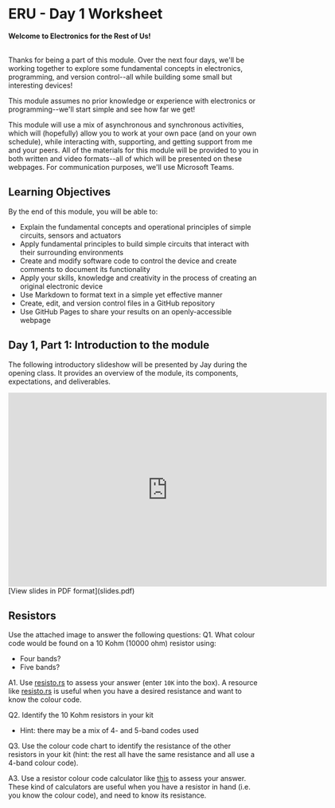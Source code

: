 # ERU - Day 1 Worksheet

**Welcome to Electronics for the Rest of Us!**  
<br>

Thanks for being a part of this module. Over the next four days, we'll be working together to explore some fundamental concepts in electronics, programming, and version control--all while building some small but interesting devices! 

This module assumes no prior knowledge or experience with electronics or programming--we'll start simple and see how far we get!

This module will use a mix of asynchronous and synchronous activities, which will (hopefully) allow you to work at your own pace (and on your own schedule), while interacting with, supporting, and getting support from me and your peers. All of the materials for this module will be provided to you in both written and video formats--all of which will be presented on these webpages. For communication purposes, we'll use Microsoft Teams.  

## Learning Objectives
By the end of this module, you will be able to:  
- Explain the fundamental concepts and operational principles of simple circuits, sensors and actuators
- Apply fundamental principles to build simple circuits that interact with their surrounding environments
- Create and modify software code to control the device and create comments to document its functionality
- Apply your skills, knowledge and creativity in the process of creating an original electronic device
- Use Markdown to format text in a simple yet effective manner
- Create, edit, and version control files in a GitHub repository
- Use GitHub Pages to share your results on an openly-accessible webpage

## Day 1, Part 1: Introduction to the module

The following introductory slideshow will be presented by Jay during the opening class. It provides an overview of the module, its components, expectations, and deliverables. 

<iframe src="https://docs.google.com/presentation/d/e/2PACX-1vRGF9iiknpFD8UbYc0AZwdgcNO8SvpcMJ73Y5ASyecBScyvJuylV-xTP95J_hA42YNe1FkxRFMuXxhE/embed?start=false&loop=true&delayms=15000" frameborder="0" width="640" height="389" allowfullscreen="true" mozallowfullscreen="true" webkitallowfullscreen="true"></iframe>

<br>
[View slides in PDF format](slides.pdf)
<br>







## Resistors 
Use the attached image to answer the following questions: 
Q1. What colour code would be found on a 10 Kohm (10000 ohm) resistor using: 
- Four bands?
- Five bands?

A1. Use [resisto.rs](http://resisto.rs/) to assess your answer (enter ```10K``` into the box). A resource like [resisto.rs](http://resisto.rs/) is useful when you have a desired resistance and want to know the colour code.

Q2. Identify the 10 Kohm resistors in your kit
- Hint: there may be a mix of 4- and 5-band codes used

Q3. Use the colour code chart to identify the resistance of the other resistors in your kit (hint: the rest all have the same resistance and all use a 4-band colour code).

A3. Use a resistor colour code calculator like [this](https://www.digikey.ca/en/resources/conversion-calculators/conversion-calculator-resistor-color-code-4-band) to assess your answer. These kind of calculators are useful when you have a resistor in hand (i.e. you know the colour code), and need to know its resistance.



